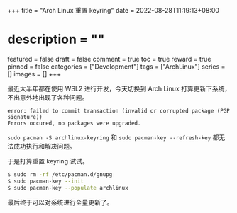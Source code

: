 +++
title = "Arch Linux 重置 keyring"
date = 2022-08-28T11:19:13+08:00
# description = ""
featured = false
draft = false
comment = true
toc = true
reward = true
pinned = false
categories = ["Development"]
tags = ["ArchLinux"]
series = []
images = []
+++

最近大半年都在使用 WSL2 进行开发，今天切换到 Arch Linux 打算更新下系统，不出意外地出现了各种问题。

<!--more-->

```
error: failed to commit transaction (invalid or corrupted package (PGP signature))
Errors occured, no packages were upgraded.
```

`sudo pacman -S archlinux-keyring` 和 `sudo pacman-key --refresh-key` 都无法成功执行和解决问题。

于是打算重置 keyring 试试。

```bash
$ sudo rm -rf /etc/pacman.d/gnupg
$ sudo pacman-key --init
$ sudo pacman-key --populate archlinux
```

最后终于可以对系统进行全量更新了。
